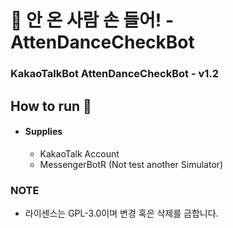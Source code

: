 # 🤚 안 온 사람 손 들어! - AttenDanceCheckBot
### KakaoTalkBot AttenDanceCheckBot - v1.2

## How to run 💫

* #### Supplies
    * KakaoTalk Account
    * MessengerBotR (Not test another Simulator)

 ### NOTE

* 라이센스는 GPL-3.0이며 변경 혹은 삭제를 금합니다.
